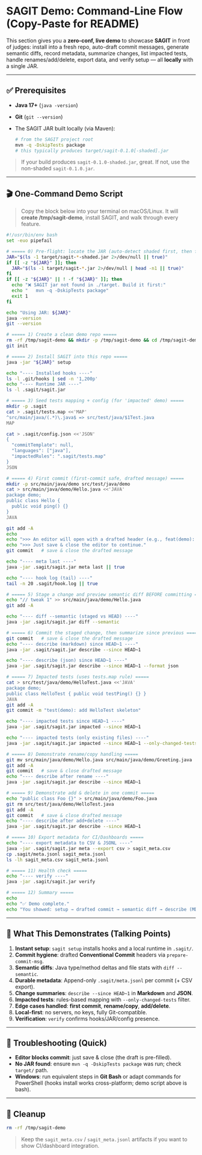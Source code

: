 # SAGIT Demo: Command-Line Flow (Copy-Paste for README)

This section gives you a **zero-conf, live demo** to showcase **SAGIT** in front of judges: install into a fresh repo, auto-draft commit messages, generate semantic diffs, record metadata, summarize changes, list impacted tests, handle renames/add/delete, export data, and verify setup — all **locally** with a single JAR.

---

## ✅ Prerequisites

* **Java 17+** (`java -version`)
* **Git** (`git --version`)
* The SAGIT JAR built locally (via Maven):

  ```bash
  # from the SAGIT project root
  mvn -q -DskipTests package
  # this typically produces target/sagit-0.1.0[-shaded].jar
  ```

> If your build produces `sagit-0.1.0-shaded.jar`, great. If not, use the non-shaded `sagit-0.1.0.jar`.

---

## 🎬 One-Command Demo Script

> Copy the block below into your terminal on macOS/Linux. It will **create /tmp/sagit-demo**, install SAGIT, and walk through every feature.

```bash
#!/usr/bin/env bash
set -euo pipefail

# ===== 0) Pre-flight: locate the JAR (auto-detect shaded first, then fallback) =====
JAR="$(ls -1 target/sagit-*-shaded.jar 2>/dev/null || true)"
if [[ -z "${JAR}" ]]; then
  JAR="$(ls -1 target/sagit-*.jar 2>/dev/null | head -n1 || true)"
fi
if [[ -z "${JAR}" || ! -f "${JAR}" ]]; then
  echo "❌ SAGIT jar not found in ./target. Build it first:"
  echo "   mvn -q -DskipTests package"
  exit 1
fi

echo "Using JAR: ${JAR}"
java -version
git --version

# ===== 1) Create a clean demo repo =====
rm -rf /tmp/sagit-demo && mkdir -p /tmp/sagit-demo && cd /tmp/sagit-demo
git init

# ===== 2) Install SAGIT into this repo =====
java -jar "${JAR}" setup

echo "---- Installed hooks ----"
ls -l .git/hooks | sed -n '1,200p'
echo "---- Runtime JAR ----"
ls -l .sagit/sagit.jar

# ===== 3) Seed tests mapping + config (for 'impacted' demo) =====
mkdir -p .sagit
cat > .sagit/tests.map <<'MAP'
^src/main/java/(.*)\.java$ => src/test/java/$1Test.java
MAP

cat > .sagit/config.json <<'JSON'
{
  "commitTemplate": null,
  "languages": ["java"],
  "impactedRules": ".sagit/tests.map"
}
JSON

# ===== 4) First commit (first-commit safe, drafted message) =====
mkdir -p src/main/java/demo src/test/java/demo
cat > src/main/java/demo/Hello.java <<'JAVA'
package demo;
public class Hello {
  public void ping() {}
}
JAVA

git add -A
echo
echo ">>> An editor will open with a drafted header (e.g., feat(demo): add/update demo)"
echo ">>> Just save & close the editor to continue."
git commit   # save & close the drafted message

echo "---- meta last ----"
java -jar .sagit/sagit.jar meta last || true

echo "---- hook log (tail) ----"
tail -n 20 .sagit/hook.log || true

# ===== 5) Stage a change and preview semantic diff BEFORE committing =====
echo "// tweak 1" >> src/main/java/demo/Hello.java
git add -A

echo "---- diff --semantic (staged vs HEAD) ----"
java -jar .sagit/sagit.jar diff --semantic

# ===== 6) Commit the staged change, then summarize since previous =====
git commit   # save & close the drafted message
echo "---- describe (markdown) since HEAD~1 ----"
java -jar .sagit/sagit.jar describe --since HEAD~1

echo "---- describe (json) since HEAD~1 ----"
java -jar .sagit/sagit.jar describe --since HEAD~1 --format json

# ===== 7) Impacted tests (uses tests.map rule) =====
cat > src/test/java/demo/HelloTest.java <<'JAVA'
package demo;
public class HelloTest { public void testPing() {} }
JAVA
git add -A
git commit -m "test(demo): add HelloTest skeleton"

echo "---- impacted tests since HEAD~1 ----"
java -jar .sagit/sagit.jar impacted --since HEAD~1

echo "---- impacted tests (only existing files) ----"
java -jar .sagit/sagit.jar impacted --since HEAD~1 --only-changed-tests

# ===== 8) Demonstrate rename/copy handling =====
git mv src/main/java/demo/Hello.java src/main/java/demo/Greeting.java
git add -A
git commit   # save & close drafted message
echo "---- describe after rename ----"
java -jar .sagit/sagit.jar describe --since HEAD~1

# ===== 9) Demonstrate add & delete in one commit =====
echo "public class Foo {}" > src/main/java/demo/Foo.java
git rm src/test/java/demo/HelloTest.java
git add -A
git commit   # save & close drafted message
echo "---- describe after add+delete ----"
java -jar .sagit/sagit.jar describe --since HEAD~1

# ===== 10) Export metadata for CI/Dashboards =====
echo "---- export metadata to CSV & JSONL ----"
java -jar .sagit/sagit.jar meta --export csv > sagit_meta.csv
cp .sagit/meta.jsonl sagit_meta.jsonl
ls -lh sagit_meta.csv sagit_meta.jsonl

# ===== 11) Health check =====
echo "---- verify ----"
java -jar .sagit/sagit.jar verify

# ===== 12) Summary =====
echo
echo "✅ Demo complete."
echo "You showed: setup → drafted commit → semantic diff → describe (MD+JSON) → impacted tests → rename → add/delete → export → verify"
```

---

## 🧭 What This Demonstrates (Talking Points)

1. **Instant setup**: `sagit setup` installs hooks and a local runtime in `.sagit/`.
2. **Commit hygiene**: drafted **Conventional Commit** headers via `prepare-commit-msg`.
3. **Semantic diffs**: Java type/method deltas and file stats with `diff --semantic`.
4. **Durable metadata**: Append-only `.sagit/meta.jsonl` per commit (+ CSV export).
5. **Change summaries**: `describe --since HEAD~1` in **Markdown** and **JSON**.
6. **Impacted tests**: rules-based mapping with `--only-changed-tests` filter.
7. **Edge cases handled**: **first commit**, **rename/copy**, **add/delete**.
8. **Local-first**: no servers, no keys, fully Git-compatible.
9. **Verification**: `verify` confirms hooks/JAR/config presence.

---

## 🧰 Troubleshooting (Quick)

* **Editor blocks commit**: just save & close (the draft is pre-filled).
* **No JAR found**: ensure `mvn -q -DskipTests package` was run; check `target/` path.
* **Windows**: run equivalent steps in **Git Bash** or adapt commands for PowerShell (hooks install works cross-platform; demo script above is bash).

---

## 🧹 Cleanup

```bash
rm -rf /tmp/sagit-demo
```

> Keep the `sagit_meta.csv` / `sagit_meta.jsonl` artifacts if you want to show CI/dashboard integration.
